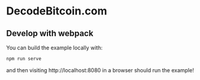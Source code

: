 # DecodeBitcoin.com

## Develop with webpack

You can build the example locally with:

```bash
npm run serve
```

and then visiting http://localhost:8080 in a browser should run the example!

